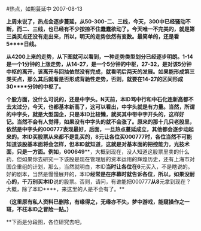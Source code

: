 #热点，如期蔓延中
2007-08-13


**上周末说了，热点会逐步蔓延，从50-300-****二、三线，今天，300****中已经骚动不断，而二、三线，也已经有不少按捺不住蠢蠢欲动了。今天唯一不完美的，就是第三类买点还没有走出来，所以，明天的走势依然有变数。最简单的，还是看5****日线。**



**从4200****上来的走势，从下图就可以看到，一种走势类型划分已经逐步明朗。1-14****是一个1****分钟的上涨走势，从14-27****，是一个5****分钟的中枢，27-32****，是对该5****分钟中枢的离开，该离开与回抽依然没有完成，就看明后两天的发展。如果能形成第三类买点，那么其后就看是否形成背驰性走势，否则，就要在14-27****的区间形成30****分钟的中枢了。**



**个股方面，没什么可说的，还是中字头。N****天前，本ID****骂中行和中石化连新高都不去太过分，今天，也都基本新高了，这可以看出，中字头就是有力量。当然，所谓的中字头，就是大型国企，只是本ID****比较懒，就买其中带中字开头的，这样好记。当然不会有人觉得，如果没有中字头的就不会涨了。原来的那十几只老股里，依然是中字头的000777****表现最好，后面，一旦热点蔓延成立，其他都会逐步动起来的。本ID****买股票从来都不是乱买的，8****元让各位买000777****时，各位当然不可能知道该股基本面将会怎样，但本ID****就知道，这就是对基本面的把控能力，光技术面，只是一方面。例如，600649****，大概到现在，没人知道这股票里卖的什么药，但如果你去研究一下该股是现在管理层的资本运用的辉煌历史，还有上海市对国企重组的计划，那么，当然就明白，本ID****当时让各位在6****元买入，不是瞎说的。好的剧本，当然是慢慢展开的，本ID****经常是在序幕时就告诉各位，所以，如果没耐心的，千万别买本ID****说的股票。否则，请问，有谁能把000777****从8****元拿到现在？大概，除了本ID****，来这里的人是不会有了。**


 


**（这里原有私人资料已删除，有缘得之，无缘亦不失，梦中游戏，能窥操作之一斑，不枉本ID之冒险一贴。）**


 


 **下面是分段图，各位研究去吧，